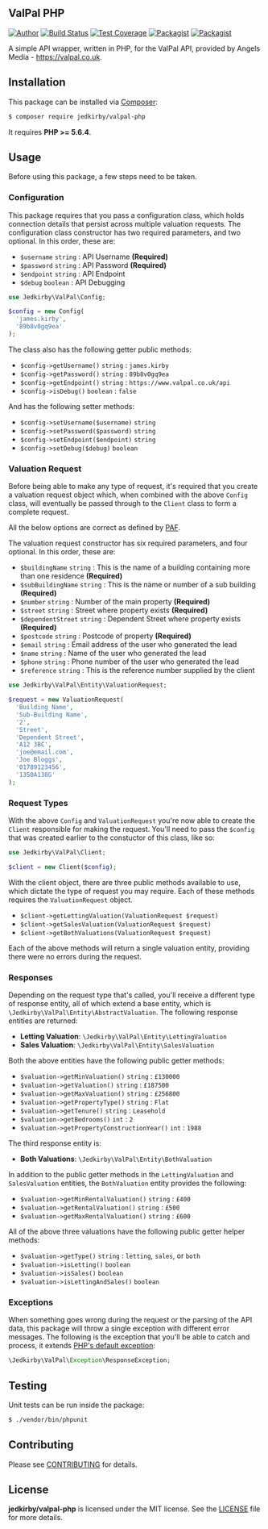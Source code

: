 ValPal PHP
-------
[![Author](https://img.shields.io/badge/author-@jedkirby-blue.svg?style=flat-square)](https://twitter.com/jedkirby)
[![Build Status](https://img.shields.io/travis/jedkirby/valpal-php/master.svg?style=flat-square)](https://travis-ci.org/jedkirby/valpal-php)
[![Test Coverage](https://img.shields.io/coveralls/jedkirby/valpal-php/master.svg?style=flat-square)](https://coveralls.io/github/jedkirby/valpal-php)
[![Packagist](https://img.shields.io/packagist/v/jedkirby/valpal-php.svg?style=flat-square)](https://packagist.org/packages/jedkirby/valpal-php)
[![Packagist](https://img.shields.io/packagist/l/jedkirby/valpal-php.svg?style=flat-square)](https://github.com/jedkirby/valpal-php/blob/master/LICENSE)

A simple API wrapper, written in PHP, for the ValPal API, provided by Angels Media - https://valpal.co.uk.

Installation
-------

This package can be installed via [Composer]:

``` bash
$ composer require jedkirby/valpal-php
```

It requires **PHP >= 5.6.4**.

Usage
-------

Before using this package, a few steps need to be taken.

### Configuration

This package requires that you pass a configuration class, which holds connection details that persist across multiple valuation requests. The configuration class constructor has two required parameters, and two optional. In this order, these are:

- `$username` `string` : API Username **(Required)**
- `$password` `string` : API Password **(Required)**
- `$endpoint` `string` : API Endpoint
- `$debug` `boolean` : API Debugging

``` php
use Jedkirby\ValPal\Config;

$config = new Config(
  'james.kirby',
  '89b8v0gq9ea'
);
```

The class also has the following getter public methods:

- `$config->getUsername()` `string` : `james.kirby`
- `$config->getPassword()` `string` : `89b8v0gq9ea`
- `$config->getEndpoint()` `string` : `https://www.valpal.co.uk/api`
- `$config->isDebug()` `boolean` : `false`

And has the following setter methods:

- `$config->setUsername($username)` `string`
- `$config->setPassword($password)` `string`
- `$config->setEndpoint($endpoint)` `string`
- `$config->setDebug($debug)` `boolean`

### Valuation Request

Before being able to make any type of request, it's required that you create a valuation request object which, when combined with the above `Config` class, will eventually be passed through to the `Client` class to form a complete request.

All the below options are correct as defined by [PAF].

The valuation request constructor has six required parameters, and four optional. In this order, these are:

- `$buildingName` `string` : This is the name of a building containing more than one residence **(Required)**
- `$subBuildingName` `string` : This is the name or number of a sub building **(Required)**
- `$number` `string` : Number of the main property **(Required)**
- `$street` `string` : Street where property exists **(Required)**
- `$dependentStreet` `string` : Dependent Street where property exists **(Required)**
- `$postcode` `string` : Postcode of property **(Required)**
- `$email` `string` : Email address of the user who generated the lead
- `$name` `string` : Name of the user who generated the lead
- `$phone` `string` : Phone number of the user who generated the lead
- `$reference` `string` : This is the reference number supplied by the client

``` php
use Jedkirby\ValPal\Entity\ValuationRequest;

$request = new ValuationRequest(
  'Building Name',
  'Sub-Building Name',
  '2',
  'Street',
  'Dependent Street',
  'A12 3BC',
  'joe@email.com',
  'Joe Bloggs',
  '01789123456',
  '13S0A138G'
);
```

### Request Types

With the above `Config` and `ValuationRequest` you're now able to create the `Client` responsible for making the request. You'll need to pass the `$config` that was created earlier to the constuctor of this class, like so:

``` php
use Jedkirby\ValPal\Client;

$client = new Client($config);
```

With the client object, there are three public methods available to use, which dictate the type of request you may require. Each of these methods requires the `ValuationRequest` object.

- `$client->getLettingValuation(ValuationRequest $request)`
- `$client->getSalesValuation(ValuationRequest $request)`
- `$client->getBothValuations(ValuationRequest $request)`

Each of the above methods will return a single valuation entity, providing there were no errors during the request.

### Responses

Depending on the request type that's called, you'll receive a different type of response entity, all of which extend a base entity, which is `\Jedkirby\ValPal\Entity\AbstractValuation`. The following response entities are returned:

- **Letting Valuation**: `\Jedkirby\ValPal\Entity\LettingValuation`
- **Sales Valuation**: `\Jedkirby\ValPal\Entity\SalesValuation`

Both the above entities have the following public getter methods:

- `$valuation->getMinValuation()` `string` : `£130000`
- `$valuation->getValuation()` `string` : `£187500`
- `$valuation->getMaxValuation()` `string` : `£256800`
- `$valuation->getPropertyType()` `string` : `Flat`
- `$valuation->getTenure()` `string` : `Leasehold`
- `$valuation->getBedrooms()` `int` : `2`
- `$valuation->getPropertyConstructionYear()` `int` : `1988`

The third response entity is:

- **Both Valuations**: `\Jedkirby\ValPal\Entity\BothValuation`

In addition to the public getter methods in the `LettingValuation` and `SalesValuation` entities, the `BothValuation` entity provides the following:

- `$valuation->getMinRentalValuation()` `string` : `£400`
- `$valuation->getRentalValuation()` `string` : `£500`
- `$valuation->getMaxRentalValuation()` `string` : `£600`

All of the above three valuations have the following public getter helper methods:

- `$valuation->getType()` `string` : `letting`, `sales`, or `both`
- `$valuation->isLetting()` `boolean`
- `$valuation->isSales()` `boolean`
- `$valuation->isLettingAndSales()` `boolean`

### Exceptions

When something goes wrong during the request or the parsing of the API data, this package will throw a single exception with different error messages. The following is the exception that you'll be able to catch and process, it extends [PHP's default exception](http://php.net/manual/en/class.exception.php):

``` php
\Jedkirby\ValPal\Exception\ResponseException;
```

Testing
-------

Unit tests can be run inside the package:

``` bash
$ ./vendor/bin/phpunit
```

Contributing
-------

Please see [CONTRIBUTING](CONTRIBUTING.md) for details.

License
-------

**jedkirby/valpal-php** is licensed under the MIT license. See the [LICENSE](LICENSE) file for more details.

[Composer]: https://getcomposer.org
[PAF]: http://www.pcapredict.com/en-gb/royal-mail-paf
